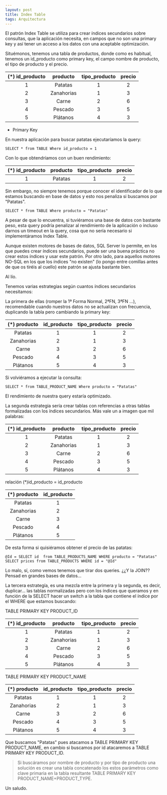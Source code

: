 ```yaml
---
layout: post
title: Index Table
tags: Arquitectura
---
```


El patrón Index Table se utiliza para crear índices secundarios sobre consultas, que la aplicación necesita, en campos que no son una primary key y así tener un acceso a los datos con una aceptable optimización.

Situémonos, tenemos una tabla de productos, donde como es habitual, tenemos un id_producto como primary key, el campo nombre de producto, el tipo de producto y el precio.

|(*) id_producto|producto|tipo_producto|precio|
|:-:|:-:|:-:|:-:|
|1|Patatas|1| 2|
|2|Zanahorias|1|3|
|3|Carne|2|6|
|4|Pescado|3|5|
|5|Plátanos|4|3|

* Primary Key

En nuestra aplicación para buscar patatas ejecutaríamos la query:

    SELECT * from TABLE Where id_producto = 1

Con lo que obtendríamos con un buen rendimiento:

|(*) id_producto|producto|tipo_producto|precio|
|:-:|:-:|:-:|:-:|
|1|Patatas|1| 2|


Sin embargo, no siempre tenemos porque conocer el identificador de lo que estamos buscando en base de datos y esto nos penaliza si buscamos por "Patatas".

    SELECT * from TABLE Where producto = "Patatas"

A pesar de que lo encuentra, si tuviéramos una base de datos con bastante peso, esta query podría penalizar al rendimiento de la aplicación o incluso darnos un timeout en la query, cosa que no sería necesario si implementáramos Index Table.

Aunque existen motores de bases de datos, SQL Server lo permite, en los que puedes crear índices secundarios, puede ser una buena práctica no crear estos índices y usar este patrón. Por otro lado, para aquellos motores NO-SQL en los que los índices "no existen" (lo pongo entre comillas antes de que os tiréis al cuello) este patrón se ajusta bastante bien.

Al lío.

Tenemos varias estrategias según cuantos índices secundarios necesitamos:

La primera de ellas (romper la 1ª Forma Normal, 2ªFN, 3ªFN ...), recomendable cuando nuestros datos no se actualizan con frecuencia, duplicando la tabla pero cambiando la primary key:

|(*) producto|id_producto|tipo_producto|precio|
|:-:|:-:|:-:|:-:|
|Patatas|1|1| 2|
|Zanahorias|2|1|3|
|Carne|3|2|6|
|Pescado|4|3|5|
|Plátanos|5|4|3|


Si volviéramos a ejecutar la consulta:

    SELECT * from TABLE_PRODUCT_NAME Where producto = "Patatas"

El rendimiento de nuestra query estaría optimizado.

La segunda estrategia sería crear tablas con referencias a otras tablas formalizadas con los índices secundarios. Más vale un a imagen que mil palabras:

|(*) id_producto|producto|tipo_producto|precio|
|:-:|:-:|:-:|:-:|
|1|Patatas|1| 2|
|2|Zanahorias|1|3|
|3|Carne|2|6|
|4|Pescado|3|5|
|5|Plátanos|4|3|

relación (*)id_producto = id_producto

|(*) producto|id_producto|
|:-:|:-:|
|Patatas|1|
|Zanahorias|2|
|Carne|3|
|Pescado|4|
|Plátanos|5|

De esta forma si quisiéramos obtener el precio de las patatas:

    @Id = SELECT id  from TABLE_PRODUCTS_NAME WHERE producto = "Patatas"
    SELECT prices from TABLE_PRODUCTS WHERE id = "@Id"

Lo malo, sí, como vemos tenemos que tirar dos queries. ¿¿Y la JOIN?? Pensad en grandes bases de datos...

La tercera estrategía, es una mezcla entre la primera y la segunda, es decir, duplicar... las tablas normalizadas pero con los índices que queramos y en función de la SELECT hacer un switch a la tabla que contiene el índice por el WHERE que estamos buscando:

TABLE PRIMARY KEY PRODUCT_ID

|(*) id_producto|producto|tipo_producto|precio|
|:-:|:-:|:-:|:-:|
|1|Patatas|1| 2|
|2|Zanahorias|1|3|
|3|Carne|2|6|
|4|Pescado|3|5|
|5|Plátanos|4|3|

TABLE PRIMARY KEY PRODUCT_NAME

|(*) producto|id_producto|tipo_producto|precio|
|:-:|:-:|:-:|:-:|
|Patatas|1|1| 2|
|Zanahorias|2|1|3|
|Carne|3|2|6|
|Pescado|4|3|5|
|Plátanos|5|4|3|

Que buscamos "Patatas" pues atacamos a TABLE PRIMARY KEY PRODUCT_NAME, en cambio si buscamos por id atacaremos a TABLE PRIMARY KEY PRODUCT_ID.

> Si buscáramos por nombre de producto y por tipo de producto una solución es crear una tabla concatenado los estos parámetros como clave primaria en la tabla resultante TABLE PRIMARY KEY PRODUCT_NAME+PRODUCT_TYPE.

Un saludo.
